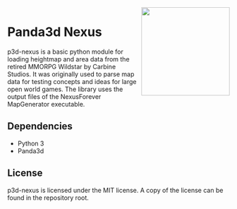 <img src="https://i.redd.it/a0y3pu19mdaz.png" align="right" width="200">

Panda3d Nexus
=============
p3d-nexus is a basic python module for loading heightmap and area data from the retired MMORPG Wildstar by Carbine Studios. It was originally used to parse map data for testing concepts and ideas for large open world games. The library uses the output files of the NexusForever MapGenerator executable.

## Dependencies
* Python 3
* Panda3d

## License
p3d-nexus is licensed under the MIT license. A copy of the license can be found in the repository root.